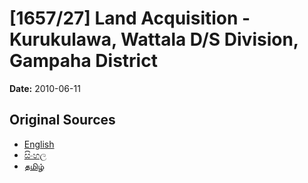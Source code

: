 # [1657/27] Land Acquisition - Kurukulawa, Wattala D/S Division, Gampaha District

**Date:** 2010-06-11

## Original Sources

- [English](https://documents.gov.lk/view/extra-gazettes/2010/6/1657-27_E.pdf)
- [සිංහල](https://documents.gov.lk/view/extra-gazettes/2010/6/1657-27_S.pdf)
- [தமிழ்](https://documents.gov.lk/view/extra-gazettes/2010/6/1657-27_T.pdf)
